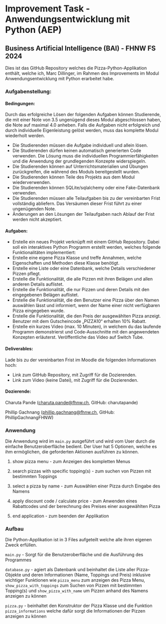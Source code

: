 # Improvement Task - Anwendungsentwicklung mit Python (AEP)

## Business Artificial Intelligence (BAI) - FHNW FS 2024

Dies ist das GitHub Repository welches die Pizza-Python-Applikation enthält, welche ich, Marc Dillinger, im Rahmen des Improvements im Modul Anwendungsentwicklung mit Python erarbeitet habe. 

### Aufgabenstellung: 

#### Bedingungen: 

Durch das erfolgreiche Lösen der folgenden Aufgaben können Studierende, die mit einer Note von 3.5 ungenügend dieses Modul abgeschlossen haben, die Note auf maximal 4.0 anheben. Falls die Aufgaben nicht erfolgreich und durch individuelle Eigenleistung gelöst werden, muss das komplette Modul wiederholt werden.

- Die Studierenden müssen die Aufgabe individuell und allein lösen.
- Die Studierenden dürfen keinen automatisch generierten Code verwenden. Die Lösung muss die individuellen Programmierfähigkeiten und die Anwendung der grundlegenden Konzepte widerspiegeln.
- Die Studierenden können auf Unterrichtsmaterialien und Übungen zurückgreifen, die während des Moduls bereitgestellt wurden.
- Die Studierenden können Teile des Projekts aus dem Modul wiederverwenden.
- Die Studierenden können SQLite/sqlalchemy oder eine Fake-Datenbank verwenden.
- Die Studierenden müssen alle Teilaufgaben bis zu der vereinbarten Frist vollständig abliefern. Das Versäumen dieser Frist führt zu einer ungenügenden Note.
- Änderungen an den Lösungen der Teilaufgaben nach Ablauf der Frist werden nicht akzeptiert.

#### Aufgaben:

- Erstelle ein neues Projekt verknüpft mit einem GitHub Repository. Dabei soll ein interaktives Python Programm erstellt werden, welches folgende Funktionalitäten implementiert:
- Erstelle eine eigene Pizza Klasse und treffe Annahmen, welche Eigenschaften und Methoden diese Klasse benötigt.
- Erstelle eine Liste oder eine Datenbank, welche Details verschiedener Pizzen pflegt.
- Erstelle die Funktionalität, die alle Pizzen mit ihren Belägen und allen anderen Details auflistet.
- Erstelle die Funktionalität, die nur Pizzen und deren Details mit den eingegebenen Belägen auflistet.
- Erstelle die Funktionalität, die den Benutzer eine Pizza über den Namen auswählen lässt und informiert, wenn der Name einer nicht verfügbaren Pizza eingegeben wurde.
- Erstelle die Funktionalität, die den Preis der ausgewählten Pizza anzeigt. Benutzer mit dem Gutscheincode „PIZZA10“ erhalten 10% Rabatt.
- Erstelle ein kurzes Video (max. 10 Minuten), in welchem du das laufende Programm demonstrierst und Code-Ausschnitte mit den angewendeten Konzepten erläuterst. Veröffentliche das Video auf Switch Tube.

#### Deliverables: 

Lade bis zu der vereinbarten Frist im Moodle die folgenden Informationen hoch:

- Link zum GitHub Repository, mit Zugriff für die Dozierenden.
- Link zum Video (keine Datei), mit Zugriff für die Dozierenden.

#### Dozierende:

Charuta Pande (charuta.pande@fhnw.ch, GitHub: charutapande)

Phillip Gachnang (phillip.gachnang@fhnw.ch, GitHub: PhillipGachnangFHNW)

### Anwendung

Die Anwendung wird im `main.py` ausgeführt und wird vom User durch die einfache Benutzeroberfläche bedient.
Der User hat 5 Optionen, welche es ihm ermöglichen, die geforderten Aktionen ausführen zu können.

1. show pizza menu - zum Anzeigen des kompletten Menus

2. search pizzas with specific topping(s) - zum suchen von Pizzen mit bestimmten Toppings

3. select a pizza by name - zum Auswählen einer Pizza durch Eingabe des Namens

4. apply discount code / calculate price - zum Anwenden eines Rabattcodes und der berechnung des Preises einer ausgewählten Pizza

5. end application - zum beenden der Applikation

### Aufbau 

Die Python-Applikation ist in 3 Files aufgeteilt welche alle ihren eigenen Zweck erfüllen.

`main.py` - Sorgt für die Benutzeroberfläche und die Ausführung des Programmes

`database.py` - agiert als Datenbank und beinhaltet die Liste aller Pizza-Objekte und deren Informationen (Name, Toppings und Preis) inklusive wichtiger Funktionen wie `pizza_menu` zum anzeigen des Pizza Menu, `show_pizza_with_toppings` zum Suchen von Pizzen mit bestimmten Topping(s) und `show_pizza_with_name` um Pizzen anhand des Namens anzeigen zu können

`pizza.py` - beinhaltet den Konstruktor der Pizza Klasse und die Funktion `pizza_informations` welche dafür sorgt die Informationen der Pizzen anzeigen zu können
